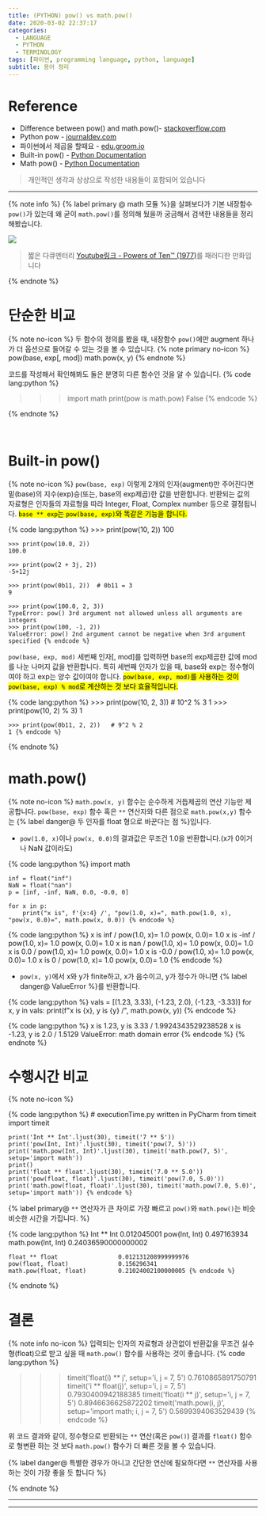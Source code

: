 ```yaml
---
title: (PYTHON) pow() vs math.pow()
date: 2020-03-02 22:37:17
categories:
  - LANGUAGE
  - PYTHON
  - TERMINOLOGY
tags: [파이썬, programming language, python, language]
subtitle: 용어 정리
---
```


# Reference

- Difference between pow() and math.pow()- [stackoverflow.com](https://stackoverflow.com/questions/10282674/difference-between-the-built-in-pow-and-math-pow-for-floats-in-python)
- Python pow - [journaldev.com](https://www.journaldev.com/23002/python-pow)
- 파이썬에서 제곱을 할때요 - [edu.groom.io](https://edu.goorm.io/qna/2013)
- Built-in pow() - [Python Documentation](https://docs.python.org/3/library/functions.html#pow)
- Math pow() - [Python Documentation](https://docs.python.org/3/library/math.html#math.pow)

> 개인적인 생각과 상상으로 작성한 내용들이 포함되어 있습니다

---

{% note info %}
{% label primary @ math 모듈 %}을 살펴보다가 기본 내장함수 `pow()`가 있는데 왜 굳이 `math.pow()`를 정의해 뒀을까 궁금해서 검색한 내용들을 정리해봤습니다.

<img style='display:block; margin-left: auto; margin-right: auto;' src='https://imgs.xkcd.com/comics/powers_of_one.png'>

> 짧은 다큐멘터리 [Youtube링크 - Powers of Ten™ (1977)](https://youtu.be/0fKBhvDjuy0)를 패러디한 만화입니다

{% endnote %}

# 단순한 비교

{% note no-icon %}
두 함수의 정의를 봤을 때, 내장함수 `pow()`에만 augment 하나가 더 옵션으로 들어갈 수 있는 것을 볼 수 있습니다.
{% note primary no-icon %}
  pow(base, exp[, mod])
  math.pow(x, y)
{% endnote %}

코드를 작성해서 확인해봐도 둘은 분명히 다른 함수인 것을 알 수 있습니다.
{% code lang:python %}
  >>> import math
  >>> print(pow is math.pow)
  False {% endcode %}

{% endnote %}

</br>

# Built-in pow()
{% note no-icon %}
  `pow(base, exp)` 이렇게 2개의 인자(augment)만 주어진다면 밑(base)의 지수(exp)승(또는, base의 exp제곱)한 값을 반환합니다. 반환되는 값의 자료형은 인자들의 자료형을 따라 Integer, Float, Complex number 등으로 결정됩니다.
  <mark>`base ** exp`는 `pow(base, exp)`와 똑같은 기능을 합니다.</mark>

  {% code lang:python %}
    >>> print(pow(10, 2))
    100

    >>> print(pow(10.0, 2))
    100.0

    >>> print(pow(2 + 3j, 2))
    -5+12j

    >>> print(pow(0b11, 2))  # 0b11 = 3
    9

    >>> print(pow(100.0, 2, 3))
    TypeError: pow() 3rd argument not allowed unless all arguments are integers
    >>> print(pow(100, -1, 2))
    ValueError: pow() 2nd argument cannot be negative when 3rd argument specified {% endcode %}

  `pow(base, exp, mod)` 세번째 인자[, mod]를 입력하면 base의 exp제곱한 값에 mod를 나눈 나머지 값을 반환합니다. 특히 세번째 인자가 있을 때, base와 exp는 정수형이여야 하고 exp는 양수 값이여야 합니다. <mark>`pow(base, exp, mod)`를 사용하는 것이 `pow(base, exp) % mod`로 계산하는 것 보다 효율적입니다.</mark>

  {% code lang:python %}
    >>> print(pow(10, 2, 3))  # 10^2 % 3
    1
    >>> print(pow(10, 2) % 3)
    1

    >>> print(pow(0b11, 2, 2))   # 9^2 % 2
    1 {% endcode %}

{% endnote %}


# math.pow()

{% note no-icon %}
  `math.pow(x, y)` 함수는 순수하게 거듭제곱의 연산 기능만 제공합니다.
  `pow(base, exp)` 함수 혹은 `**` 연산자와 다른 점으로 `math.pow(x,y)` 함수는 {% label danger@ 두 인자를 float 형으로 바꾼다는 점 %}입니다.

  - `pow(1.0, x)`이나 `pow(x, 0.0)`의 결과값은 무조건 1.0을 반환합니다.(x가 0이거나 NaN 값이라도)

  {% code lang:python %}
    import math

    inf = float("inf")
    NaN = float("nan")
    p = [inf, -inf, NaN, 0.0, -0.0, 0]

    for x in p:
        print("x is", f'{x:4} /', "pow(1.0, x)=", math.pow(1.0, x), "pow(x, 0.0)=", math.pow(x, 0.0)) {% endcode %}

  {% code lang:python %}
    x is  inf / pow(1.0, x)= 1.0 pow(x, 0.0)= 1.0
    x is -inf / pow(1.0, x)= 1.0 pow(x, 0.0)= 1.0
    x is  nan / pow(1.0, x)= 1.0 pow(x, 0.0)= 1.0
    x is  0.0 / pow(1.0, x)= 1.0 pow(x, 0.0)= 1.0
    x is -0.0 / pow(1.0, x)= 1.0 pow(x, 0.0)= 1.0
    x is    0 / pow(1.0, x)= 1.0 pow(x, 0.0)= 1.0 {% endcode %}

  - `pow(x, y)`에서 x와 y가 finite하고, x가 음수이고, y가 정수가 아니면 {% label danger@ ValueError %}를 반환합니다.

  {% code lang:python %}
    vals = [(1.23, 3.33), (-1.23, 2.0), (-1.23, -3.33)]
    for x, y in vals:
        print(f"x is {x}, y is {y} /", math.pow(x, y))  {% endcode %}

  {% code lang:python %}
    x is 1.23, y is 3.33 / 1.9924343529238528
    x is -1.23, y is 2.0 / 1.5129
    ValueError: math domain error {% endcode %}
{% endnote %}


# 수행시간 비교
{% note no-icon %}

  {% code lang:python %}
    # executionTime.py written in PyCharm
    from timeit import timeit

    print('Int ** Int'.ljust(30), timeit('7 ** 5'))
    print('pow(Int, Int)'.ljust(30), timeit('pow(7, 5)'))
    print('math.pow(Int, Int)'.ljust(30), timeit('math.pow(7, 5)', setup='import math'))
    print()
    print('float ** float'.ljust(30), timeit('7.0 ** 5.0'))
    print('pow(float, float)'.ljust(30), timeit('pow(7.0, 5.0)'))
    print('math.pow(float, float)'.ljust(30), timeit('math.pow(7.0, 5.0)', setup='import math')) {% endcode %}

  {% label primary@ `**` 연산자가 큰 차이로 가장 빠르고 `pow()`와 `math.pow()`는 비슷비슷한 시간을 가집니다. %}

  {% code lang:python %}
    Int ** Int                     0.012045001
    pow(Int, Int)                  0.497163934
    math.pow(Int, Int)             0.24036590000000002

    float ** float                 0.012131208999999976
    pow(float, float)              0.156296341
    math.pow(float, float)         0.21024002100000005 {% endcode %}

{% endnote %}


# 결론

{% note info no-icon %}
입력되는 인자의 자료형과 상관없이 반환값을 무조건 실수형(float)으로 받고 싶을 때 `math.pow()` 함수를 사용하는 것이 좋습니다.
{% code lang:python %}
  >>> timeit('float(i) ** j', setup='i, j = 7, 5')
  0.7610865891750791
  >>> timeit('i ** float(j)', setup='i, j = 7, 5')
  0.7930400942188385
  >>> timeit('float(i ** j)', setup='i, j = 7, 5')
  0.8946636625872202
  >>> timeit('math.pow(i, j)', setup='import math; i, j = 7, 5')
  0.5699394063529439  {% endcode %}

위 코드 결과와 같이, 정수형으로 반환되는 `**` 연산(혹은 `pow()`) 결과를 `float()` 함수로 형변환 하는 것 보다 `math.pow()` 함수가 더 빠른 것을 볼 수 있습니다.

{% label danger@ 특별한 경우가 아니고 간단한 연산에 필요하다면 `**` 연산자를 사용하는 것이 가장 좋을 듯 합니다 %}

{% endnote %}

---
---
